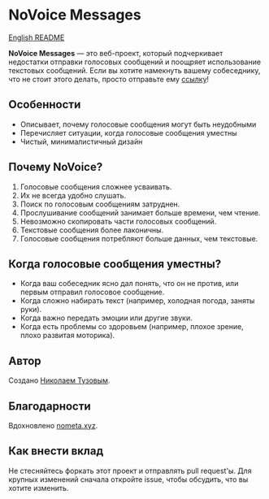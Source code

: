 # NoVoice Messages

[English README](README.md)

**NoVoice Messages** — это веб-проект, который подчеркивает недостатки отправки голосовых сообщений и поощряет
использование текстовых сообщений. Если вы хотите намекнуть вашему собеседнику, что не стоит этого делать, просто
отправьте ему [ссылку](https://novoice.me/)!

## Особенности

- Описывает, почему голосовые сообщения могут быть неудобными
- Перечисляет ситуации, когда голосовые сообщения уместны
- Чистый, минималистичный дизайн

## Почему NoVoice?

1. Голосовые сообщения сложнее усваивать.
2. Их не всегда удобно слушать.
3. Поиск по голосовым сообщениям затруднен.
4. Прослушивание сообщений занимает больше времени, чем чтение.
5. Невозможно скопировать части голосовых сообщений.
6. Текстовые сообщения более лаконичны.
7. Голосовые сообщения потребляют больше данных, чем текстовые.

## Когда голосовые сообщения уместны?

- Когда ваш собеседник ясно дал понять, что он не против, или первым отправил голосовое сообщение.
- Когда сложно набирать текст (например, холодная погода, заняты руки).
- Когда важно передать эмоции или другие звуки.
- Когда есть проблемы со здоровьем (например, плохое зрение, плохо развитая моторика).

## Автор

Создано [Николаем Тузовым](https://t.me/ntuzov).

## Благодарности

Вдохновлено [nometa.xyz](https://github.com/leshark/nometa).

## Как внести вклад

Не стесняйтесь форкать этот проект и отправлять pull request'ы. Для крупных изменений сначала откройте issue, чтобы
обсудить, что вы хотите изменить.
